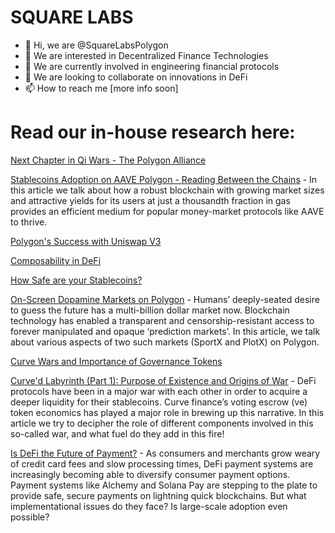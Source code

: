 # SQUARE LABS

- 👋 Hi, we are @SquareLabsPolygon
- 👀 We are interested in Decentralized Finance Technologies
- 🌱 We are currently involved in engineering financial protocols
- 💞️ We are looking to collaborate on innovations in DeFi
- 📫 How to reach me [more info soon]


# Read our in-house research here:

[Next Chapter in Qi Wars - The Polygon Alliance](https://polygondefi.substack.com/p/next-chapter-in-the-qi-wars-the-polygon)



[Stablecoins Adoption on AAVE Polygon - Reading Between the Chains](https://polygondefi.substack.com/p/stablecoins-adoption-on-aave-polygon) - In this article we talk about how a robust blockchain with growing market sizes and attractive yields for its users at just a thousandth fraction in gas provides an efficient medium for popular money-market protocols like AAVE to thrive.



[Polygon's Success with Uniswap V3](https://polygondefi.substack.com/p/polygons-success-within-uniswap-v3)



[Composability in DeFi](https://polygondefi.substack.com/p/composability-in-defi-)



[How Safe are your Stablecoins?](https://polygondefi.substack.com/p/how-safe-are-your-stablecoins)



[On-Screen Dopamine Markets on Polygon](https://polygondefi.substack.com/p/on-screen-dopamine-markets-on-polygon) - Humans’ deeply-seated desire to guess the future has a multi-billion dollar market now. Blockchain technology has enabled a transparent and censorship-resistant access to forever manipulated and opaque ‘prediction markets’. In this article, we talk about various aspects of two such markets (SportX and PlotX) on Polygon.



[Curve Wars and Importance of Governance Tokens](https://polygondefi.substack.com/p/curve-wars-explained)



[Curve'd Labyrinth (Part 1): Purpose of Existence and Origins of War](https://polygondefi.substack.com/p/curved-labyrinth-part-1-purpose-of) - DeFi protocols have been in a major war with each other in order to acquire a deeper liquidity for their stablecoins. Curve finance’s voting escrow (ve) token economics has played a major role in brewing up this narrative. In this article we try to decipher the role of different components involved in this so-called war, and what fuel do they add in this fire!



[Is DeFi the Future of Payment?](https://polygondefi.substack.com/p/is-defi-the-future-of-payment) - As consumers and merchants grow weary of credit card fees and slow processing times, DeFi payment systems are increasingly becoming able to diversify consumer payment options.  Payment systems like Alchemy and Solana Pay are stepping to the plate to provide safe, secure payments on lightning quick blockchains.  But what implementational issues do they face?  Is large-scale adoption even possible?


<!---
SquareLabsPolygon/SquareLabsPolygon is a ✨ special ✨ repository because its `README.md` (this file) appears on your GitHub profile.
You can click the Preview link to take a look at your changes.
--->

